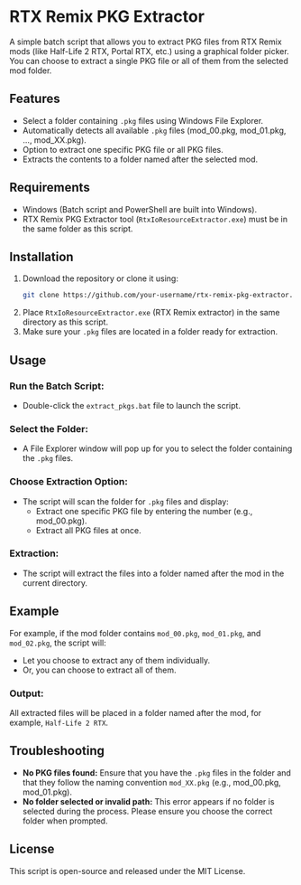 # RTX Remix PKG Extractor

A simple batch script that allows you to extract PKG files from RTX Remix mods (like Half-Life 2 RTX, Portal RTX, etc.) using a graphical folder picker. You can choose to extract a single PKG file or all of them from the selected mod folder.

## Features
- Select a folder containing `.pkg` files using Windows File Explorer.
- Automatically detects all available `.pkg` files (mod_00.pkg, mod_01.pkg, ..., mod_XX.pkg).
- Option to extract one specific PKG file or all PKG files.
- Extracts the contents to a folder named after the selected mod.

## Requirements
- Windows (Batch script and PowerShell are built into Windows).
- RTX Remix PKG Extractor tool (`RtxIoResourceExtractor.exe`) must be in the same folder as this script.

## Installation
1. Download the repository or clone it using:
    ```bash
    git clone https://github.com/your-username/rtx-remix-pkg-extractor.git
    ```
2. Place `RtxIoResourceExtractor.exe` (RTX Remix extractor) in the same directory as this script.
3. Make sure your `.pkg` files are located in a folder ready for extraction.

## Usage

### Run the Batch Script:
- Double-click the `extract_pkgs.bat` file to launch the script.

### Select the Folder:
- A File Explorer window will pop up for you to select the folder containing the `.pkg` files.

### Choose Extraction Option:
- The script will scan the folder for `.pkg` files and display:
  - Extract one specific PKG file by entering the number (e.g., mod_00.pkg).
  - Extract all PKG files at once.

### Extraction:
- The script will extract the files into a folder named after the mod in the current directory.

## Example
For example, if the mod folder contains `mod_00.pkg`, `mod_01.pkg`, and `mod_02.pkg`, the script will:
- Let you choose to extract any of them individually.
- Or, you can choose to extract all of them.

### Output:
All extracted files will be placed in a folder named after the mod, for example, `Half-Life 2 RTX`.

## Troubleshooting
- **No PKG files found:** Ensure that you have the `.pkg` files in the folder and that they follow the naming convention `mod_XX.pkg` (e.g., mod_00.pkg, mod_01.pkg).
- **No folder selected or invalid path:** This error appears if no folder is selected during the process. Please ensure you choose the correct folder when prompted.

## License
This script is open-source and released under the MIT License.
